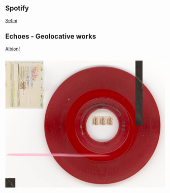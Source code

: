 ## Spotify 


[Sefiní](https://open.spotify.com/artist/29YcDjTazXRXX7B4nWpmsu)

## Echoes - Geolocative works

[Albion!](https://explore.echoes.xyz/collections/0hjP56m6tNpYJSvm)

##




![](Images/Caratulamixtape.jpg)




